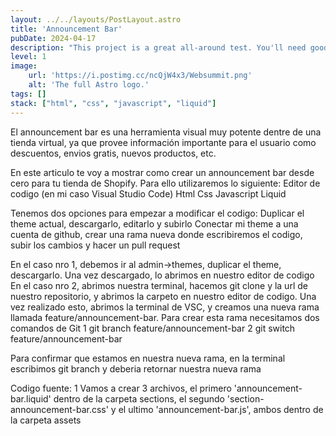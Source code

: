 ```yaml
---
layout: ../../layouts/PostLayout.astro
title: 'Announcement Bar'
pubDate: 2024-04-17
description: "This project is a great all-around test. You'll need good HTML to ensure accessible navigation. There are many tricky CSS details, and the game logic will test your JS."
level: 1
image:
    url: 'https://i.postimg.cc/ncQjW4x3/Websummit.png'
    alt: 'The full Astro logo.'
tags: []
stack: ["html", "css", "javascript", "liquid"]
---
```


El announcement bar es una herramienta visual muy potente dentre de una tienda virtual, ya que provee información importante para el usuario como descuentos, envios gratis, nuevos productos, etc.

En este articulo te voy a mostrar como crear un announcement bar desde cero para tu tienda de Shopify. Para ello utilizaremos lo siguiente:
Editor de codigo (en mi caso Visual Studio Code)
Html
Css
Javascript
Liquid

Tenemos dos opciones para empezar a modificar el codigo:
Duplicar el theme actual, descargarlo, editarlo y subirlo
Conectar mi theme a una cuenta de github, crear una rama nueva donde escribiremos el codigo, subir los cambios y hacer un pull request

En el caso nro 1, debemos ir al admin->themes, duplicar el theme, descargarlo. Una vez descargado, lo abrimos en nuestro editor de codigo
En el caso nro 2, abrimos nuestra terminal, hacemos git clone y la url de nuestro repositorio, y abrimos la carpeto en nuestro editor de codigo. Una vez realizado esto, abrimos la terminal de VSC, y creamos una nueva rama llamada feature/announcement-bar.
Para crear esta rama necesitamos dos comandos de Git
1 git branch feature/announcement-bar
2 git switch feature/announcement-bar

Para confirmar que estamos en nuestra nueva rama, en la terminal escribimos git branch y deberia retornar nuestra nueva rama

Codigo fuente:
 1 Vamos a crear 3 archivos, el primero 'announcement-bar.liquid' dentro de la carpeta sections, el segundo 'section-announcement-bar.css' y el ultimo 'announcement-bar.js', ambos dentro de la carpeta assets
 
